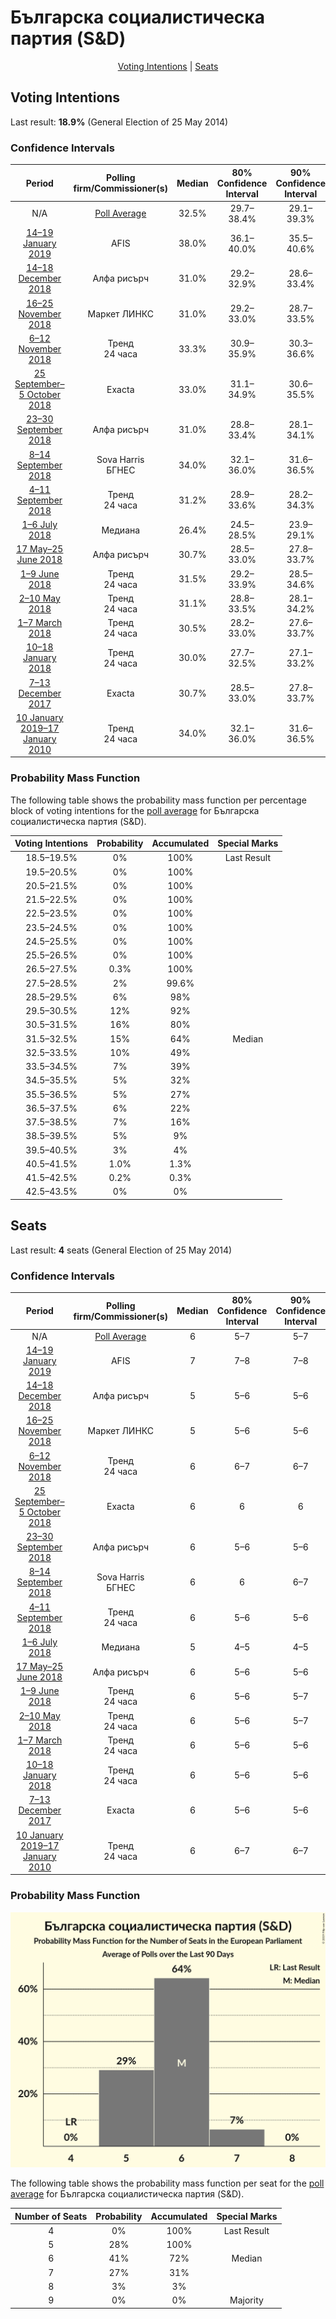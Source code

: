 # Българска социалистическа партия (S&D)

<p align="center"><a href="#voting-intentions">Voting Intentions</a> | <a href="#seats">Seats</a></p>

## Voting Intentions

Last result: **18.9%** (General Election of 25 May 2014)

### Confidence Intervals

| Period     | Polling firm/Commissioner(s) | Median | 80% Confidence Interval | 90% Confidence Interval | 95% Confidence Interval | 99% Confidence Interval |
|:----------:|:----------------:|:-----------:|:-----------------------:|:-----------------------:|:-----------------------:|:-----------------------:|
| N/A | [Poll Average](average.html) | 32.5% | 29.7–38.4% | 29.1–39.3% | 28.6–40.0% | 27.7–41.2% |
| [14–19 January 2019](2019-01-19-AFIS.html) | AFIS | 38.0% | 36.1–40.0% | 35.5–40.6% | 35.1–41.1% | 34.2–42.0% |
| [14–18 December 2018](2018-12-18-Алфарисърч.html) | Алфа рисърч | 31.0% | 29.2–32.9% | 28.6–33.4% | 28.2–33.9% | 27.4–34.8% |
| [16–25 November 2018](2018-11-25-МаркетЛИНКС.html) | Маркет ЛИНКС | 31.0% | 29.2–33.0% | 28.7–33.5% | 28.3–34.0% | 27.4–34.9% |
| [6–12 November 2018](2018-11-12-Тренд.html) | Тренд <br> 24 часа | 33.3% | 30.9–35.9% | 30.3–36.6% | 29.7–37.2% | 28.5–38.4% |
| [25 September–5 October 2018](2018-10-05-Exacta.html) | Exacta | 33.0% | 31.1–34.9% | 30.6–35.5% | 30.1–36.0% | 29.3–36.9% |
| [23–30 September 2018](2018-09-30-Алфарисърч.html) | Алфа рисърч | 31.0% | 28.8–33.4% | 28.1–34.1% | 27.6–34.7% | 26.5–35.9% |
| [8–14 September 2018](2018-09-14-SovaHarris.html) | Sova Harris <br> БГНЕС | 34.0% | 32.1–36.0% | 31.6–36.5% | 31.1–37.0% | 30.2–38.0% |
| [4–11 September 2018](2018-09-11-Тренд.html) | Тренд <br> 24 часа | 31.2% | 28.9–33.6% | 28.2–34.3% | 27.7–34.9% | 26.6–36.1% |
| [1–6 July 2018](2018-07-06-Медиана.html) | Медиана | 26.4% | 24.5–28.5% | 23.9–29.1% | 23.5–29.6% | 22.6–30.7% |
| [17 May–25 June 2018](2018-06-25-Алфарисърч.html) | Алфа рисърч | 30.7% | 28.5–33.0% | 27.8–33.7% | 27.3–34.3% | 26.2–35.4% |
| [1–9 June 2018](2018-06-09-Тренд.html) | Тренд <br> 24 часа | 31.5% | 29.2–33.9% | 28.5–34.6% | 28.0–35.2% | 26.9–36.4% |
| [2–10 May 2018](2018-05-10-Тренд.html) | Тренд <br> 24 часа | 31.1% | 28.8–33.5% | 28.1–34.2% | 27.6–34.8% | 26.5–36.0% |
| [1–7 March 2018](2018-03-07-Тренд.html) | Тренд <br> 24 часа | 30.5% | 28.2–33.0% | 27.6–33.7% | 27.0–34.3% | 25.9–35.5% |
| [10–18 January 2018](2018-01-18-Тренд.html) | Тренд <br> 24 часа | 30.0% | 27.7–32.5% | 27.1–33.2% | 26.5–33.8% | 25.4–35.0% |
| [7–13 December 2017](2017-12-13-Exacta.html) | Exacta | 30.7% | 28.5–33.0% | 27.8–33.7% | 27.3–34.3% | 26.3–35.4% |
| [10 January 2019–17 January 2010](2010-01-17-Тренд.html) | Тренд <br> 24 часа | 34.0% | 32.1–36.0% | 31.6–36.5% | 31.2–37.0% | 30.3–38.0% |

### Probability Mass Function

The following table shows the probability mass function per percentage block of voting intentions for the [poll average](average.html) for Българска социалистическа партия (S&D).

| Voting Intentions | Probability | Accumulated | Special Marks |
|:-----------------:|:-----------:|:-----------:|:-------------:|
| 18.5–19.5% | 0% | 100% | Last Result |
| 19.5–20.5% | 0% | 100% |  |
| 20.5–21.5% | 0% | 100% |  |
| 21.5–22.5% | 0% | 100% |  |
| 22.5–23.5% | 0% | 100% |  |
| 23.5–24.5% | 0% | 100% |  |
| 24.5–25.5% | 0% | 100% |  |
| 25.5–26.5% | 0% | 100% |  |
| 26.5–27.5% | 0.3% | 100% |  |
| 27.5–28.5% | 2% | 99.6% |  |
| 28.5–29.5% | 6% | 98% |  |
| 29.5–30.5% | 12% | 92% |  |
| 30.5–31.5% | 16% | 80% |  |
| 31.5–32.5% | 15% | 64% | Median |
| 32.5–33.5% | 10% | 49% |  |
| 33.5–34.5% | 7% | 39% |  |
| 34.5–35.5% | 5% | 32% |  |
| 35.5–36.5% | 5% | 27% |  |
| 36.5–37.5% | 6% | 22% |  |
| 37.5–38.5% | 7% | 16% |  |
| 38.5–39.5% | 5% | 9% |  |
| 39.5–40.5% | 3% | 4% |  |
| 40.5–41.5% | 1.0% | 1.3% |  |
| 41.5–42.5% | 0.2% | 0.3% |  |
| 42.5–43.5% | 0% | 0% |  |


## Seats

Last result: **4** seats (General Election of 25 May 2014)

### Confidence Intervals

| Period     | Polling firm/Commissioner(s) | Median | 80% Confidence Interval | 90% Confidence Interval | 95% Confidence Interval | 99% Confidence Interval |
|:----------:|:----------------:|:------:|:-----------------------:|:-----------------------:|:-----------------------:|:-----------------------:|
| N/A | [Poll Average](average.html) | 6 | 5–7 | 5–7 | 5–8 | 5–8 |
| [14–19 January 2019](2019-01-19-AFIS.html) | AFIS | 7 | 7–8 | 7–8 | 7–8 | 7–8 |
| [14–18 December 2018](2018-12-18-Алфарисърч.html) | Алфа рисърч | 5 | 5–6 | 5–6 | 5–6 | 5–6 |
| [16–25 November 2018](2018-11-25-МаркетЛИНКС.html) | Маркет ЛИНКС | 5 | 5–6 | 5–6 | 5–6 | 5–6 |
| [6–12 November 2018](2018-11-12-Тренд.html) | Тренд <br> 24 часа | 6 | 6–7 | 6–7 | 5–7 | 5–7 |
| [25 September–5 October 2018](2018-10-05-Exacta.html) | Exacta | 6 | 6 | 6 | 5–7 | 5–7 |
| [23–30 September 2018](2018-09-30-Алфарисърч.html) | Алфа рисърч | 6 | 5–6 | 5–6 | 5–6 | 5–7 |
| [8–14 September 2018](2018-09-14-SovaHarris.html) | Sova Harris <br> БГНЕС | 6 | 6 | 6–7 | 5–7 | 5–7 |
| [4–11 September 2018](2018-09-11-Тренд.html) | Тренд <br> 24 часа | 6 | 5–6 | 5–6 | 5–7 | 5–7 |
| [1–6 July 2018](2018-07-06-Медиана.html) | Медиана | 5 | 4–5 | 4–5 | 4–5 | 4–5 |
| [17 May–25 June 2018](2018-06-25-Алфарисърч.html) | Алфа рисърч | 6 | 5–6 | 5–6 | 5–6 | 5–6 |
| [1–9 June 2018](2018-06-09-Тренд.html) | Тренд <br> 24 часа | 6 | 5–6 | 5–7 | 5–7 | 5–7 |
| [2–10 May 2018](2018-05-10-Тренд.html) | Тренд <br> 24 часа | 6 | 5–6 | 5–7 | 5–7 | 5–7 |
| [1–7 March 2018](2018-03-07-Тренд.html) | Тренд <br> 24 часа | 6 | 5–6 | 5–6 | 5–7 | 5–7 |
| [10–18 January 2018](2018-01-18-Тренд.html) | Тренд <br> 24 часа | 6 | 5–6 | 5–6 | 5–6 | 5–7 |
| [7–13 December 2017](2017-12-13-Exacta.html) | Exacta | 6 | 5–6 | 5–6 | 5–6 | 5–7 |
| [10 January 2019–17 January 2010](2010-01-17-Тренд.html) | Тренд <br> 24 часа | 6 | 6–7 | 6–7 | 6–7 | 6–7 |

### Probability Mass Function

![Graph with seats probability mass function not yet produced](average-seats-pmf-българскасоциалистическапартияsd.png "Seats Probability Mass Function")

The following table shows the probability mass function per seat for the [poll average](average.html) for Българска социалистическа партия (S&D).

| Number of Seats | Probability | Accumulated | Special Marks |
|:---------------:|:-----------:|:-----------:|:-------------:|
| 4 | 0% | 100% | Last Result |
| 5 | 28% | 100% |  |
| 6 | 41% | 72% | Median |
| 7 | 27% | 31% |  |
| 8 | 3% | 3% |  |
| 9 | 0% | 0% | Majority |


